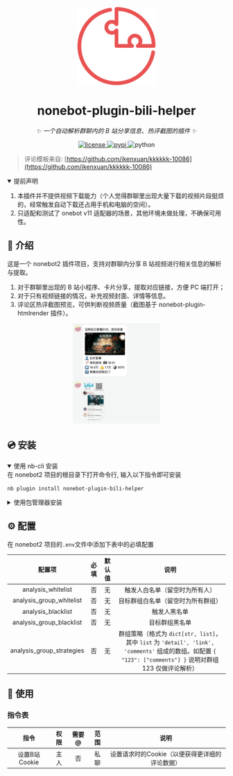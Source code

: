 <div align="center">
  <a href="https://v2.nonebot.dev/store"><img src="https://github.com/krimeshu/nonebot-plugin-bili-helper/blob/master/nbp_logo.png" width="180" height="180" alt="NoneBotPluginLogo"></a>
</div>

<div align="center">

# nonebot-plugin-bili-helper

_✨ 一个自动解析群聊内的 B 站分享信息、热评截图的插件 ✨_


<a href="./LICENSE">
    <img src="https://img.shields.io/github/license/krimeshu/nonebot-plugin-bili-helper.svg" alt="license">
</a>
<a href="https://pypi.python.org/pypi/nonebot-plugin-bili-helper">
    <img src="https://img.shields.io/pypi/v/nonebot-plugin-bili-helper.svg" alt="pypi">
</a>
<img src="https://img.shields.io/badge/python-3.9+-blue.svg" alt="python">

</div>

> 评论模板来自: [https://github.com/ikenxuan/kkkkkk-10086](https://github.com/ikenxuan/kkkkkk-10086)

<details open>
<summary>提前声明</summary>

1. 本插件并不提供视频下载能力（个人觉得群聊里出现大量下载的视频片段挺烦的，经常触发自动下载还占用手机和电脑的空间）。
2. 只适配和测试了 onebot v11 适配器的场景，其他环境未做处理，不确保可用性。

</details>

## 📖 介绍

这是一个 nonebot2 插件项目，支持对群聊内分享 B 站视频进行相关信息的解析与提取。

1. 对于群聊里出现的 B 站小程序、卡片分享，提取对应链接，方便 PC 端打开；
2. 对于只有视频链接的情况，补充视频封面、详情等信息。
3. 评论区热评截图预览，可供判断视频质量（截图基于 nonebot-plugin-htmlrender 插件）。

<div align="center">
<img src="https://github.com/krimeshu/nonebot-plugin-bili-helper/raw/master/preview.jpg" alt="preview" width="40%" />
</div>

## 💿 安装

<details open>
<summary>使用 nb-cli 安装</summary>
在 nonebot2 项目的根目录下打开命令行, 输入以下指令即可安装

    nb plugin install nonebot-plugin-bili-helper

</details>

<details>
<summary>使用包管理器安装</summary>
在 nonebot2 项目的插件目录下, 打开命令行, 根据你使用的包管理器, 输入相应的安装命令

<details>
<summary>pip</summary>

    pip install nonebot-plugin-bili-helper
</details>
<details>
<summary>pdm</summary>

    pdm add nonebot-plugin-bili-helper
</details>
<details>
<summary>poetry</summary>

    poetry add nonebot-plugin-bili-helper
</details>
<details>
<summary>conda</summary>

    conda install nonebot-plugin-bili-helper
</details>

打开 nonebot2 项目根目录下的 `pyproject.toml` 文件, 在 `[tool.nonebot]` 部分追加写入

    plugins = ["nonebot_plugin_template"]

</details>

## ⚙️ 配置

在 nonebot2 项目的`.env`文件中添加下表中的必填配置

| 配置项 | 必填 | 默认值 | 说明 |
|:-----:|:----:|:----:|:----:|
| analysis_whitelist | 否 | 无 | 触发人白名单（留空时为所有人） |
| analysis_group_whitelist | 否 | 无 | 目标群组白名单（留空时为所有群组） |
| analysis_blacklist | 否 | 无 | 触发人黑名单 |
| analysis_group_blacklist | 否 | 无 | 目标群组黑名单 |
| analysis_group_strategies | 否 | 无 | 群组策略（格式为 `dict[str, list]`，其中 `list` 为 `'detail', 'link', 'comments'` 组成的数组。如配置 `{ "123": ["comments"] }` 说明对群组 123 仅做评论解析） |

## 🎉 使用

### 指令表
| 指令 | 权限 | 需要@ | 范围 | 说明 |
|:-----:|:----:|:----:|:----:|:----:|
| 设置B站Cookie | 主人 | 否 | 私聊 | 设置请求时的Cookie（以便获得更详细的评论数据） |

